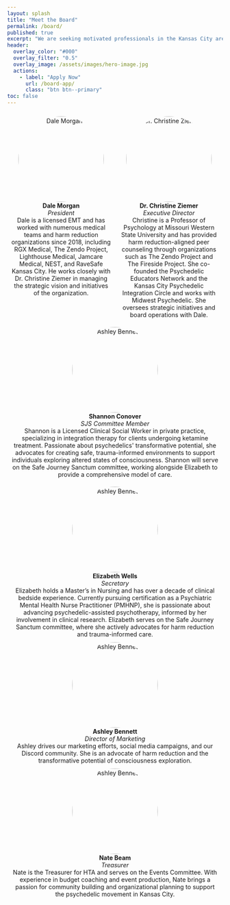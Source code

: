 ```yaml
---
layout: splash
title: "Meet the Board"
permalink: /board/
published: true
excerpt: "We are seeking motivated professionals in the Kansas City area to join our Board of Directors. We especially welcome candidates with expertise in community activism, medicine, psychotherapy, social work, or experience in education."
header:
  overlay_color: "#000"
  overlay_filter: "0.5"
  overlay_image: /assets/images/hero-image.jpg
  actions:
    - label: "Apply Now"
      url: /board-app/
      class: "btn btn--primary"
toc: false
---
```


<div style="display: flex; justify-content: space-between; flex-wrap: wrap;">
  <div style="flex: 1; text-align: center; margin: 10px;">
    <img src="{{ '/assets/images/dale-bio-2.jpeg' | relative_url }}" alt="Dale Morgan" style="width: 200px; height: 200px; object-fit: cover; border-radius: 50%;">
    <div style="text-align: center;">
      <strong>Dale Morgan</strong><br>
      <em>President</em><br>
      Dale is a licensed EMT and has worked with numerous medical teams and harm reduction organizations since 2018, including RGX Medical, The Zendo Project, Lighthouse Medical, Jamcare Medical, NEST, and RaveSafe Kansas City. He works closely with Dr. Christine Ziemer in managing the strategic vision and initiatives of the organization.
    </div>
  </div>
  <div style="flex: 1; text-align: center; margin: 10px;">
    <img src="{{ '/assets/images/christine-bio.jpg' | relative_url }}" alt="Dr. Christine Ziemer" style="width: 200px; height: 200px; object-fit: cover; border-radius: 50%;">
    <div style="text-align: center;">
      <strong>Dr. Christine Ziemer</strong><br>
      <em>Executive Director</em><br>
      Christine is a Professor of Psychology at Missouri Western State University and has provided harm reduction-aligned peer counseling through organizations such as The Zendo Project and The Fireside Project. She co-founded the Psychedelic Educators Network and the Kansas City Psychedelic Integration Circle and works with Midwest Psychedelic. She oversees strategic initiatives and board operations with Dale.
    </div>
  </div>
  <div style="flex: 1; text-align: center; margin: 10px;">
    <img src="{{ '/assets/images/shannon-bio.jpg' | relative_url }}" alt="Ashley Bennett" style="width: 200px; height: 200px; object-fit: cover; border-radius: 50%;">
    <div style="text-align: center;">
      <strong>Shannon Conover</strong><br>
      <em>SJS Committee Member</em><br>
      Shannon is a Licensed Clinical Social Worker in private practice, specializing in integration therapy for clients undergoing ketamine treatment. Passionate about psychedelics' transformative potential, she advocates for creating safe, trauma-informed environments to support individuals exploring altered states of consciousness. Shannon will serve on the Safe Journey Sanctum committee, working alongside Elizabeth to provide a comprehensive model of care.
    </div>
  </div>
</div>
    <div style="flex: 1; text-align: center; margin: 10px;">
    <img src="{{ '/assets/images/elizabeth-bio.jpg' | relative_url }}" alt="Ashley Bennett" style="width: 200px; height: 200px; object-fit: cover; border-radius: 50%;">
    <div style="text-align: center;">
      <strong>Elizabeth Wells</strong><br>
      <em>Secretary</em><br>
      Elizabeth holds a Master’s in Nursing and has over a decade of clinical bedside experience. Currently pursuing certification as a Psychiatric Mental Health Nurse Practitioner (PMHNP), she is passionate about advancing psychedelic-assisted psychotherapy, informed by her involvement in clinical research. Elizabeth serves on the Safe Journey Sanctum committee, where she actively advocates for harm reduction and trauma-informed care.
    </div>
  </div>
</div>
  <div style="flex: 1; text-align: center; margin: 10px;">
    <img src="{{ '/assets/images/ashley-bio.jpg' | relative_url }}" alt="Ashley Bennett" style="width: 200px; height: 200px; object-fit: cover; border-radius: 50%;">
    <div style="text-align: center;">
      <strong>Ashley Bennett</strong><br>
      <em>Director of Marketing</em><br>
      Ashley drives our marketing efforts, social media campaigns, and our Discord community. She is an advocate of harm reduction and the transformative potential of consciousness exploration.
    </div>
  </div>
</div>
  <div style="flex: 1; text-align: center; margin: 10px;">
    <img src="{{ '/assets/images/nate-bio.jpg' | relative_url }}" alt="Ashley Bennett" style="width: 200px; height: 200px; object-fit: cover; border-radius: 50%;">
    <div style="text-align: center;">
      <strong>Nate Beam</strong><br>
      <em>Treasurer</em><br>
      Nate is the Treasurer for HTA and serves on the Events Committee. With experience in budget coaching and event production, Nate brings a passion for community building and organizational planning to support the psychedelic movement in Kansas City.
    </div>
  </div>
</div>
